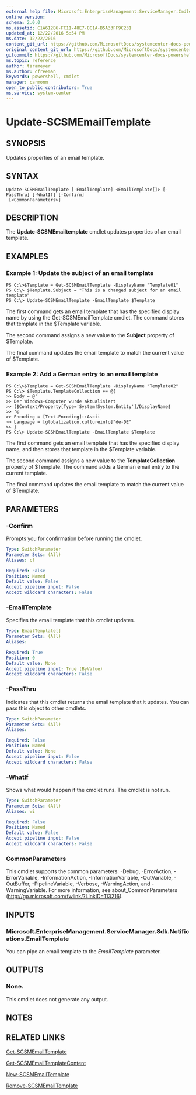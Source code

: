 ```yaml
---
external help file: Microsoft.EnterpriseManagement.ServiceManager.Cmdlets.dll-Help.xml
online version: 
schema: 2.0.0
ms.assetid: C1A612B6-FC11-48E7-8C1A-B5A33FF9C231
updated_at: 12/22/2016 5:54 PM
ms.date: 12/22/2016
content_git_url: https://github.com/MicrosoftDocs/systemcenter-docs-powershell/blob/master/systemcenter-cmdlets/SystemCenter2016/ServiceManager/vlatest/Update-SCSMEmailTemplate.md
original_content_git_url: https://github.com/MicrosoftDocs/systemcenter-docs-powershell/blob/master/systemcenter-cmdlets/SystemCenter2016/ServiceManager/vlatest/Update-SCSMEmailTemplate.md
gitcommit: https://github.com/MicrosoftDocs/systemcenter-docs-powershell/blob/17c3a51bd892aad46c731d9f381f0704b4815004/systemcenter-cmdlets/SystemCenter2016/ServiceManager/vlatest/Update-SCSMEmailTemplate.md
ms.topic: reference
author: tarameyer
ms.author: cfreeman
keywords: powershell, cmdlet
manager: carmonm
open_to_public_contributors: True
ms.service: system-center
---
```


# Update-SCSMEmailTemplate

## SYNOPSIS
Updates properties of an email template.

## SYNTAX

```
Update-SCSMEmailTemplate [-EmailTemplate] <EmailTemplate[]> [-PassThru] [-WhatIf] [-Confirm]
 [<CommonParameters>]
```

## DESCRIPTION
The **Update-SCSMEmailtemplate** cmdlet updates properties of an email template.

## EXAMPLES

### Example 1: Update the subject of an email template
```
PS C:\>$Template = Get-SCSMEmailTemplate -DisplayName "Template01"
PS C:\> $Template.Subject = "This is a changed subject for an email template"
PS C:\> Update-SCSMEmailTemplate -EmailTemplate $Template
```

The first command gets an email template that has the specified display name by using the Get-SCSMEmailTemplate cmdlet.
The command stores that template in the $Template variable.

The second command assigns a new value to the **Subject** property of $Template.

The final command updates the email template to match the current value of $Template.

### Example 2: Add a German entry to an email template
```
PS C:\>$Template = Get-SCSMEmailTemplate -DisplayName "Template02"
PS C:\> $Template.TemplateCollection += @{
>> Body = @'
>> Der Windows-Computer wurde aktualisiert
>> ($Context/Property[Type='System!System.Entity']/DisplayName$ 
>> '@
>> Encoding = [Text.Encoding]::Ascii
>> Language = [globalization.cultureinfo]"de-DE"
>> }
PS C:\> Update-SCSMEmailTemplate -EmailTemplate $Template
```

The first command gets an email template that has the specified display name, and then stores that template in the $Template variable.

The second command assigns a new value to the **TemplateCollection** property of $Template.
The command adds a German email entry to the current template.

The final command updates the email template to match the current value of $Template.

## PARAMETERS

### -Confirm
Prompts you for confirmation before running the cmdlet.

```yaml
Type: SwitchParameter
Parameter Sets: (All)
Aliases: cf

Required: False
Position: Named
Default value: False
Accept pipeline input: False
Accept wildcard characters: False
```

### -EmailTemplate
Specifies the email template that this cmdlet updates.

```yaml
Type: EmailTemplate[]
Parameter Sets: (All)
Aliases: 

Required: True
Position: 0
Default value: None
Accept pipeline input: True (ByValue)
Accept wildcard characters: False
```

### -PassThru
Indicates that this cmdlet returns the email template that it updates.
You can pass this object to other cmdlets.

```yaml
Type: SwitchParameter
Parameter Sets: (All)
Aliases: 

Required: False
Position: Named
Default value: None
Accept pipeline input: False
Accept wildcard characters: False
```

### -WhatIf
Shows what would happen if the cmdlet runs.
The cmdlet is not run.

```yaml
Type: SwitchParameter
Parameter Sets: (All)
Aliases: wi

Required: False
Position: Named
Default value: False
Accept pipeline input: False
Accept wildcard characters: False
```

### CommonParameters
This cmdlet supports the common parameters: -Debug, -ErrorAction, -ErrorVariable, -InformationAction, -InformationVariable, -OutVariable, -OutBuffer, -PipelineVariable, -Verbose, -WarningAction, and -WarningVariable. For more information, see about_CommonParameters (http://go.microsoft.com/fwlink/?LinkID=113216).

## INPUTS

### Microsoft.EnterpriseManagement.ServiceManager.Sdk.Notifications.EmailTemplate
You can pipe an email template to the *EmailTemplate* parameter.

## OUTPUTS

### None.
This cmdlet does not generate any output.

## NOTES

## RELATED LINKS

[Get-SCSMEmailTemplate](xref:SystemCenter2016/ServiceManager/vlatest/Get-SCSMEmailTemplate.md)

[Get-SCSMEmailTemplateContent](xref:SystemCenter2016/ServiceManager/vlatest/Get-SCSMEmailTemplateContent.md)

[New-SCSMEmailTemplate](xref:SystemCenter2016/ServiceManager/vlatest/New-SCSMEmailTemplate.md)

[Remove-SCSMEmailTemplate](xref:SystemCenter2016/ServiceManager/vlatest/Remove-SCSMEmailTemplate.md)


